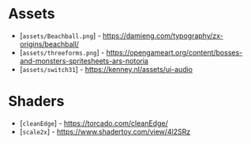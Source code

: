 # Assets

- [`assets/Beachball.png`] - https://damieng.com/typography/zx-origins/beachball/
- [`assets/threeforms.png`] - https://opengameart.org/content/bosses-and-monsters-spritesheets-ars-notoria
- [`assets/switch31`] - https://kenney.nl/assets/ui-audio

# Shaders

- [`cleanEdge`] - https://torcado.com/cleanEdge/
- [`scale2x`] - https://www.shadertoy.com/view/4l2SRz
